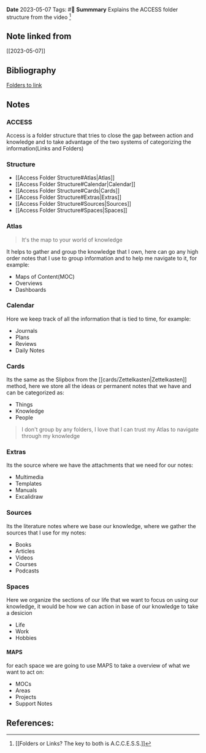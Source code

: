 **Date** 2023-05-07
Tags: #🌱
**Summmary** Explains the ACCESS folder structure from the video [^1]

## Note linked from
[[2023-05-07]]

## Bibliography
[Folders to link](https://www.youtube.com/watch?v=p0zWJ-TLghw)
## Notes

### ACCESS
Access is a folder structure that tries to close the gap between action and knowledge and to  take advantage of the two systems of categorizing the information(Links and Folders)

### Structure
- [[Access Folder Structure#Atlas|Atlas]]
- [[Access Folder Structure#Calendar|Calendar]]
- [[Access Folder Structure#Cards|Cards]]
- [[Access Folder Structure#Extras|Extras]]
- [[Access Folder Structure#Sources|Sources]]
- [[Access Folder Structure#Spaces|Spaces]]

### Atlas
>It's the map to your world of knowledge

It helps to gather and group the knowledge that I own, here can go any high order notes that I use to group information and to help me navigate to it, for example:
- Maps of Content(MOC)
- Overviews
- Dashboards

### Calendar
Hore we keep track of all the information that is tied to time, for example:
- Journals
- Plans
- Reviews
- Daily Notes

### Cards
Its the same as the Slipbox from the [[cards/Zettelkasten|Zettelkasten]] method, here we store all the ideas or permanent notes that we have and can be categorized as:
- Things
- Knowledge
- People

>I don't group by any folders, I love that I can trust my Atlas to navigate through my knowledge

### Extras
Its the source where we have the attachments that we need for our notes:
- Multimedia
- Templates
- Manuals
- Excalidraw

### Sources
Its the literature notes where we base our knowledge, where we gather the sources that I use for my notes:
- Books
- Articles
- Videos
- Courses
- Podcasts

### Spaces
Here we organize the sections of our life that we want to focus on using our knowledge, it would be how we can action in base of our knowledge to take a desicion
- Life
- Work
- Hobbies

#### MAPS
for each space we are going to use MAPS to take a overview of what we want to act on:
- MOCs
- Areas
- Projects
- Support Notes


## References:
[^1]: [[Folders or Links? The key to both is A.C.C.E.S.S.]]